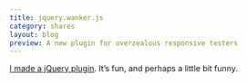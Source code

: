 ```yaml
---
title: jquery.wanker.js
category: shares
layout: blog
preview: A new plugin for overzealous responsive testers
---
```


[I made a jQuery plugin](/makes/wanker). It’s fun, and perhaps a little bit funny.